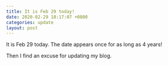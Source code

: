 ```yaml
---
title: It is Feb 29 today!
date: 2020-02-29 18:17:07 +0800
categories: update
layout: post
---
```


It is Feb 29 today. The date appears once for as long as 4 years!

Then I find an excuse for updating my blog.
